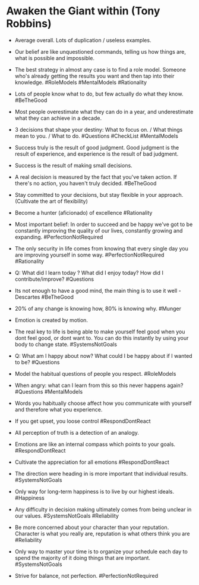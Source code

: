 # Awaken the Giant within (Tony Robbins)

- Average overall. Lots of duplication / useless examples.

- Our belief are like unquestioned commands, telling us how things are, what is possible and impossible.

- The best strategy in almost any case is to find a role model. Someone who's already getting the results you want and then tap into their knowledge. #RoleModels #MentalModels #Rationality

- Lots of people know what to do, but few actually do what they know. #BeTheGood

- Most people overestimate what they can do in a year, and underestimate what they can achieve in a decade.

- 3 decisions that shape your destiny: What to focus on. / What things mean to you. / What to do. #Questions #CheckList #MentalModels

- Success truly is the result of good judgment. Good judgment is the result of experience, and experience is the result of bad judgment. 

- Success is the result of making small decisions. 

- A real decision is measured by the fact that you've taken action. If there's no action, you haven't truly decided. #BeTheGood

- Stay committed to your decisions, but stay flexible in your approach. (Cultivate the art of flexibility)

- Become a hunter (aficionado) of excellence #Rationality

- Most important belief: In order to succeed and be happy we've got to be constantly improving the quality of our lives, constantly growing and expanding. #PerfectionNotRequired

- The only security in life comes from knowing that every single day you are improving yourself in some way. #PerfectionNotRequired #Rationality

- Q: What did I learn today ? What did I enjoy today? How did I contribute/improve? #Questions

- Its not enough to have a good mind, the main thing is to use it well - Descartes #BeTheGood

- 20% of any change is knowing how, 80% is knowing why. #Munger

- Emotion is created by motion.

- The real key to life is being able to make yourself feel good when you dont feel good, or dont want to. You can do this instantly by using your body to change state. #SystemsNotGoals

- Q: What am I happy about now? What could I be happy about if I wanted to be? #Questions

- Model the habitual questions of people you respect. #RoleModels

- When angry: what can I learn from this so this never happens again? #Questions #MentalModels

- Words you habitually choose affect how you communicate with yourself and therefore what you experience.

- If you get upset, you loose control #RespondDontReact

- All perception of truth is a detection of an analogy.

- Emotions are like an internal compass which points to your goals.  #RespondDontReact

- Cultivate the appreciation for all emotions #RespondDontReact

- The direction were heading in is more important that individual results. #SystemsNotGoals

- Only way for long-term happiness is to live by our highest ideals. #Happiness

- Any difficulty in decision making ultimately comes from being unclear in our values. #SystemsNotGoals #Reliability

- Be more concerned about your character than your reputation. Character is what you really are, reputation is what others think you are #Reliability

- Only way to master your time is to organize your schedule each day to spend the majority of it doing things that are important. #SystemsNotGoals 

- Strive for balance, not perfection. #PerfectionNotRequired
